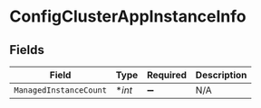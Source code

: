 # ConfigClusterAppInstanceInfo


## Fields

| Field                  | Type                   | Required               | Description            |
| ---------------------- | ---------------------- | ---------------------- | ---------------------- |
| `ManagedInstanceCount` | **int*                 | :heavy_minus_sign:     | N/A                    |